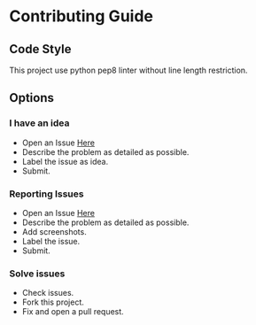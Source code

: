 Contributing Guide
==================

## Code Style

This project use python pep8 linter without line length restriction.

## Options

### I have an idea

* Open an Issue [Here](https://github.com/gkudos/qgis-cartodb/issues)
* Describe the problem as detailed as possible.
* Label the issue as idea.
* Submit.

### Reporting Issues

* Open an Issue [Here](https://github.com/gkudos/qgis-cartodb/issues)
* Describe the problem as detailed as possible.
* Add screenshots.
* Label the issue.
* Submit.

### Solve issues

* Check issues.
* Fork this project.
* Fix and open a pull request.
